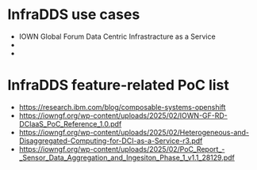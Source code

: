 # InfraDDS use cases

- IOWN Global Forum Data Centric Infrastracture as a Service
-
- 

# InfraDDS feature-related PoC list

- https://research.ibm.com/blog/composable-systems-openshift
- https://iowngf.org/wp-content/uploads/2025/02/IOWN-GF-RD-DCIaaS_PoC_Reference_1.0.pdf
- https://iowngf.org/wp-content/uploads/2025/02/Heterogeneous-and-Disaggregated-Computing-for-DCI-as-a-Service-r3.pdf
- https://iowngf.org/wp-content/uploads/2025/02/PoC_Report_-_Sensor_Data_Aggregation_and_Ingesiton_Phase_1_v1.1_28129.pdf
